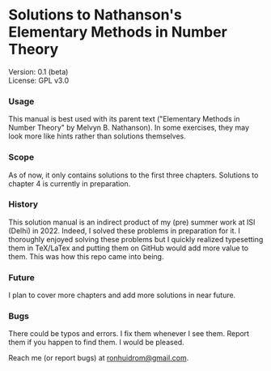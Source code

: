 # Solutions to Nathanson's Elementary Methods in Number Theory

Version: 0.1 (beta) \
License: GPL v3.0

### Usage

This manual is best used with its parent text ("Elementary Methods in Number Theory" by Melvyn B. Nathanson).  In some exercises, they may look more like hints rather than solutions themselves.

### Scope

As of now, it only contains solutions to the first three chapters. Solutions to chapter 4 is currently in preparation.

### History

This solution manual is an indirect product of my (pre) summer work at ISI (Delhi) in 2022. Indeed, I solved these problems in preparation for it. I thoroughly enjoyed solving these problems but I quickly realized typesetting them in TeX/LaTex and putting them on GitHub would add more value to them. This was how this repo came into being.

### Future

I plan to cover more chapters and add more solutions in near future.

### Bugs

There could be typos and errors. I fix them whenever I see them. Report them if you happen to find them. I would be pleased.

Reach me (or report bugs) at ronhuidrom@gmail.com.

